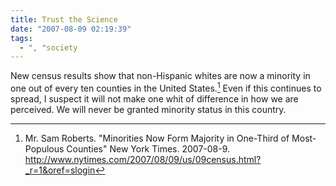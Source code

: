 ```yaml
---
title: Trust the Science
date: "2007-08-09 02:19:39"
tags:
  - ", "society
---
```

New census results show that non-Hispanic whites are now a minority in one out of every ten counties in the United States.[^200708081]  Even if this continues to spread, I suspect it will not make one whit of difference in how we are perceived.  We will never be granted minority status in this country.

[^200708081]: Mr. Sam Roberts.  "Minorities Now Form Majority in One-Third of Most-Populous Counties" New York Times.  2007-08-9. <http://www.nytimes.com/2007/08/09/us/09census.html?_r=1&oref=slogin>

